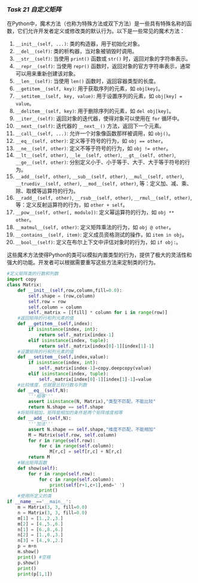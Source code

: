 ### *Task 21 自定义矩阵*

在Python中，魔术方法（也称为特殊方法或双下方法）是一些具有特殊名称的函数，它们允许开发者定义或修改类的默认行为。以下是一些常见的魔术方法：

1. `__init__(self, ...)`: 类的构造器，用于初始化对象。
2. `__del__(self)`: 类的析构器，当对象被销毁时调用。
3. `__str__(self)`: 当使用 `print()` 函数或 `str()` 时，返回对象的字符串表示。
4. `__repr__(self)`: 当使用 `repr()` 函数时，返回对象的官方字符串表示，通常可以用来重新创建该对象。
5. `__len__(self)`: 当使用 `len()` 函数时，返回容器类型的长度。
6. `__getitem__(self, key)`: 用于获取序列的元素，如 `obj[key]`。
7. `__setitem__(self, key, value)`: 用于设置序列的元素，如 `obj[key] = value`。
8. `__delitem__(self, key)`: 用于删除序列的元素，如 `del obj[key]`。
9. `__iter__(self)`: 返回对象的迭代器，使得对象可以使用在 `for` 循环中。
10. `__next__(self)`: 迭代器的 `__next__()` 方法，返回下一个元素。
11. `__call__(self, ...)`: 允许一个对象像函数那样被调用，如 `obj()`。
12. `__eq__(self, other)`: 定义等于符号的行为，如 `obj == other`。
13. `__ne__(self, other)`: 定义不等于符号的行为，如 `obj != other`。
14. `__lt__(self, other)`, `__le__(self, other)`, `__gt__(self, other)`, `__ge__(self, other)`: 分别定义小于、小于等于、大于、大于等于符号的行为。
15. `__add__(self, other)`, `__sub__(self, other)`, `__mul__(self, other)`, `__truediv__(self, other)`, `__mod__(self, other)`, 等：定义加、减、乘、除、取模等运算符的行为。
16. `__radd__(self, other)`, `__rsub__(self, other)`, `__rmul__(self, other)`, 等：定义反射运算符的行为，如 `other + self`。
17. `__pow__(self, other[, modulo])`: 定义幂运算符的行为，如 `obj ** other`。
18. `__matmul__(self, other)`: 定义矩阵乘法的行为，如 `obj @ other`。
19. `__contains__(self, item)`: 定义成员资格测试的操作，如 `item in obj`。
20. `__bool__(self)`: 定义在布尔上下文中评估对象时的行为，如 `if obj:`。

这些魔术方法使得Python的类可以模拟内置类型的行为，提供了极大的灵活性和强大的功能。开发者可以根据需要重写这些方法来定制类的行为。

```python
#定义矩阵类的行数和列数
import copy
class Matrix:
    def __init__(self,row,column,fill=0.0):
        self.shape = (row,column)
        self.row = row
        self.column = column
        self._matrix = [[fill] * column for i in range(row)]
    #返回矩阵的行和列元素的值
    def __getitem__(self,index):
        if isinstance(index, int):
            return self._matrix[index-1]
        elif isinstance(index, tuple):
            return self._matrix[index[0]-1][index[1]-1]
    #设置矩阵的行和列元素的值
    def __setitem__(self,index,value):
        if isinstance(index, int):
            self._matrix[index-1]=copy.deepcopy(value)
        elif isinstance(index, tuple):
            self._matrix[index[0]-1][index[1]-1]=value
    #比较维度，也就是比较行数与列数
    def __eq__(self,N):
        '''相等'''
        assert isinstance(N, Matrix),"类型不匹配，不能比较"
        return N.shape == self.shape
    #将矩阵相加，矩阵能相加的条件是两个矩阵维度相等
    def __add__(self,N):
        '''加法'''
        assert N.shape == self.shape,"维度不匹配，不能相加"
        M = Matrix(self.row, self.column)
        for r in range(self.row):
            for c in range(self.column):
                M[r,c] = self[r,c] + N[r,c]
        return M
    #输出矩阵函数
    def show(self):
        for r in range(self.row):
            for c in range(self.column):
                print(self[r+1,c+1],end=' ')
            print()
    #使用所定义的类
if __name__=='__main__':
    m = Matrix(3, 3, fill=0.0)
    n = Matrix(3, 3, fill=0.0)
    m[1] = [1.,2.,3.]
    m[2] = [4.,5.,6.]
    n[1] = [6.,8.,6.]
    n[2] = [1.,0.,3.]
    n[3] = [4.,9.,2.]
    p = m+n
    m.show()
    print() #空格
    p.show()
    print()
    print(p[1,1])
```

